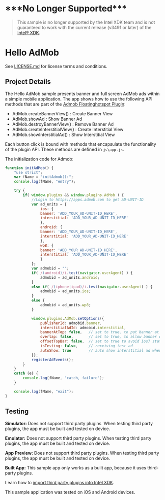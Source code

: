 \*\*\*No Longer Supported\*\*\*
===============================

>   This sample is no longer supported by the Intel XDK team and is
>   not guaranteed to work with the current release (v3491 or later) of the
>   [Intel® XDK](http://xdk.intel.com).

Hello AdMob
===========

See [LICENSE.md](<LICENSE.md>) for license terms and conditions.

Project Details
---------------

The Hello AdMob sample presents banner and full screen AdMob ads
within a simple mobile application. The app shows how to use the
following API methods that are part of the
[Admob Floatinghotspot Plugin](https://github.com/floatinghotpot/cordova-plugin-admob):

- AdMob.createBannerView() : Create Banner View
- AdMob.showAd : Show Banner Ad
- AdMob.destroyBannerView() : Remove Banner Ad
- AdMob.createInterstitialView() : Create Interstitial View
- AdMob.showInterstitialAd() : Show Interstitial View

Each button click is bound with methods that encapsulate the functionality of the
plugin API. These methods are defined in `js\app.js`.

The initialization code for Admob:

```javascript
function initAdMob() {
    "use strict";
    var fName = "initAdmob():";
    console.log(fName, "entry");

    try {
        if( window.plugins && window.plugins.AdMob ) {
            //Login to https://apps.admob.com to get AD-UNIT-ID
            var ad_units = {
                ios: {
                banner: 'ADD_YOUR_AD-UNIT-ID_HERE',
                interstitial: 'ADD_YOUR_AD-UNIT-ID_HERE'
                },
                android: {
                banner: 'ADD_YOUR_AD-UNIT-ID_HERE',
                interstitial: 'ADD_YOUR_AD-UNIT-ID_HERE'
                },
                wp8: {
                banner: 'ADD_YOUR_AD-UNIT-ID_HERE',
                interstitial: 'ADD_YOUR_AD-UNIT-ID_HERE'
                }
            };
            var admobid = "";
            if( /(android)/i.test(navigator.userAgent) ) {
                admobid = ad_units.android;
            }
            else if( /(iphone|ipad)/i.test(navigator.userAgent) ) {
                admobid = ad_units.ios;
            }
            else {
                admobid = ad_units.wp8;
            }

            window.plugins.AdMob.setOptions({
                publisherId: admobid.banner,
                interstitialAdId: admobid.interstitial,
                bannerAtTop: false,   // set to true, to put banner at top
                overlap: false,       // set to true, to allow banner overlap webview
                offsetTopBar: false,  // set to true to avoid ios7 status bar overlap
                isTesting: false,     // receiving test ad
                autoShow: true        // auto show interstitial ad when loaded
            });
            registerAdEvents();
        }
    }
    catch (e) {
        console.log(fName, "catch, failure");
    }

    console.log(fName, "exit");
}
```

Testing
-------

**Simulator:** Does not support third party plugins.
When testing third party plugins, the app must be built and tested on device.

**Emulator:** Does not support third party plugins.
When testing third party plugins, the app must be built and tested on device.

**App Preview:** Does not support third party plugins.
When testing third party plugins, the app must be built and tested on device.

**Built App:** This sample app only works as a built app, because it uses third-party plugins.

Learn how to [import third party plugins into Intel XDK](https://software.intel.com/en-us/xdk/docs/adding-third-party-plugins-to-your-xdk-cordova-app).

This sample application was tested on iOS and Android devices.
